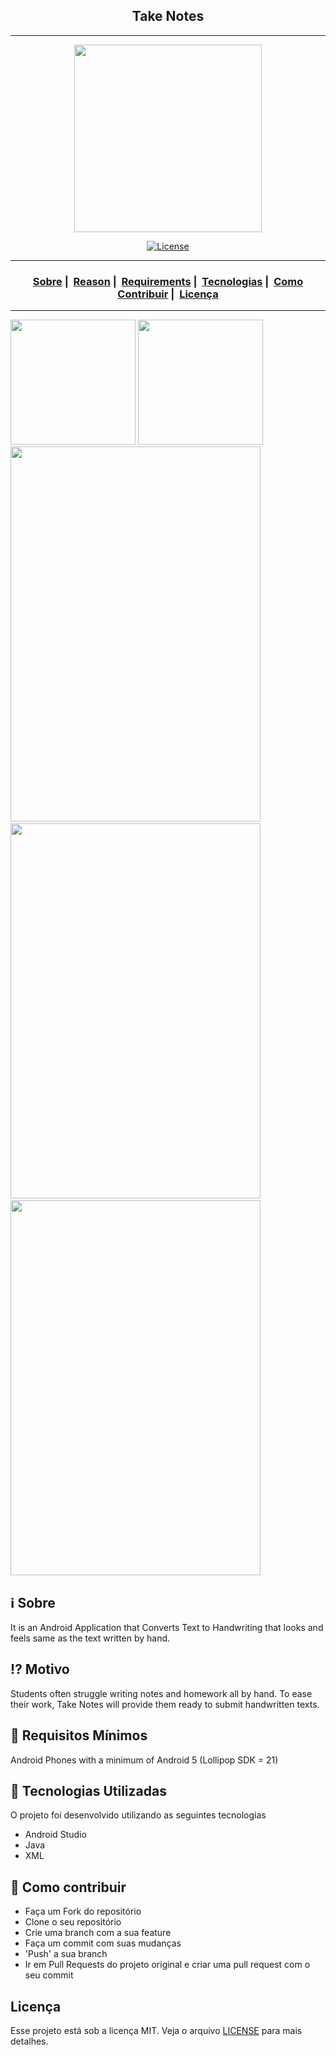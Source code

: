 <h2 align="center">Take Notes</h2>

___
<p align="center">
  <img src="https://readme-maker.herokuapp.com/uploads/e265172ff5899872-Untitled-design.png" width="300" heigth="300"\>
</p>

<p align="center">
  <a href="LICENSE">
    <img alt="License" src="https://img.shields.io/badge/license-MIT-%23F8952D">
  </a>
</p>

___

<h3 align="center">
  <a href="#information_source-sobre">Sobre</a>&nbsp;|&nbsp;
  <a href="#interrobang-motivo">Reason</a>&nbsp;|&nbsp;
  <a href="#seedling-requisitos-mínimos">Requirements</a>&nbsp;|&nbsp;
  <a href="#rocket-tecnologias-utilizadas">Tecnologias</a>&nbsp;|&nbsp;
  <a href="#link-como-contribuir">Como Contribuir</a>&nbsp;|&nbsp;
  <a href="#licença">Licença</a>
</h3>

___

<img src="https://readme-maker.herokuapp.com/uploads/4f67123315ba9c19-Mobile2.png" width="200">
<img src="https://readme-maker.herokuapp.com/uploads/4159f274df38c861-Mobile1.png" width="200">&nbsp;<img src="https://readme-maker.herokuapp.com/uploads/505f18713f9f3ffd-Mobile3.png" width="400" height="600">&nbsp;<img src="https://readme-maker.herokuapp.com/uploads/866ce77eb0f21fc3-Mobile4.png" width="400" height="600">&nbsp;<img src="https://readme-maker.herokuapp.com/uploads/f66d23d89d63804d-Mobile5.png" width="400" height="600">

## :information_source: Sobre

It is an Android Application that Converts Text to Handwriting that looks and feels same as the text written by hand.

## :interrobang: Motivo

Students often struggle writing notes and homework all by hand. To ease their work, Take Notes will provide them ready to submit handwritten texts.

## :seedling: Requisitos Mínimos

Android Phones with a minimum of Android 5 (Lollipop SDK = 21)

## :rocket: Tecnologias Utilizadas 

O projeto foi desenvolvido utilizando as seguintes tecnologias

- Android Studio
- Java
- XML

## :link: Como contribuir 

- Faça um Fork do repositório
- Clone o seu repositório
- Crie uma branch com a sua feature
- Faça um commit com suas mudanças
- 'Push' a sua branch
- Ir em Pull Requests do projeto original e criar uma pull request com o seu commit

## Licença 

Esse projeto está sob a licença MIT. Veja o arquivo [LICENSE](LICENSE) para mais detalhes.
